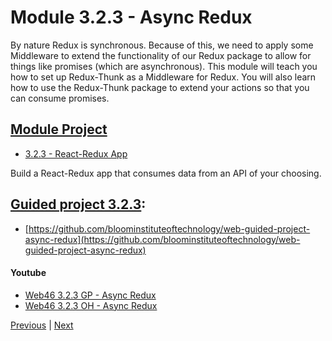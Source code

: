 #  Module 3.2.3 - Async Redux

By nature Redux is synchronous. Because of this, we need to apply some Middleware to extend the functionality of our Redux package to allow for things like promises (which are asynchronous). This module will teach you how to set up Redux-Thunk as a Middleware for Redux. You will also learn how to use the Redux-Thunk package to extend your actions so that you can consume promises.

##  [Module Project](./Assign323/README.md)

-   [3.2.3 - React-Redux App](https://github.com/bloominstituteoftechnology/web-module-project-async-redux)

Build a React-Redux app that consumes data from an API of your choosing.

## [Guided project 3.2.3](./Guided323):

-   [https://github.com/bloominstituteoftechnology/web-guided-project-async-redux](https://github.com/bloominstituteoftechnology/web-guided-project-async-redux)

####    Youtube

-  [Web46 3.2.3 GP - Async Redux](https://www.youtube.com/watch?v=HQo-qedtgBU)
-  [Web46 3.2.3 OH - Async Redux]()



[Previous](./Object_3.md) | [Next](./QA.md)